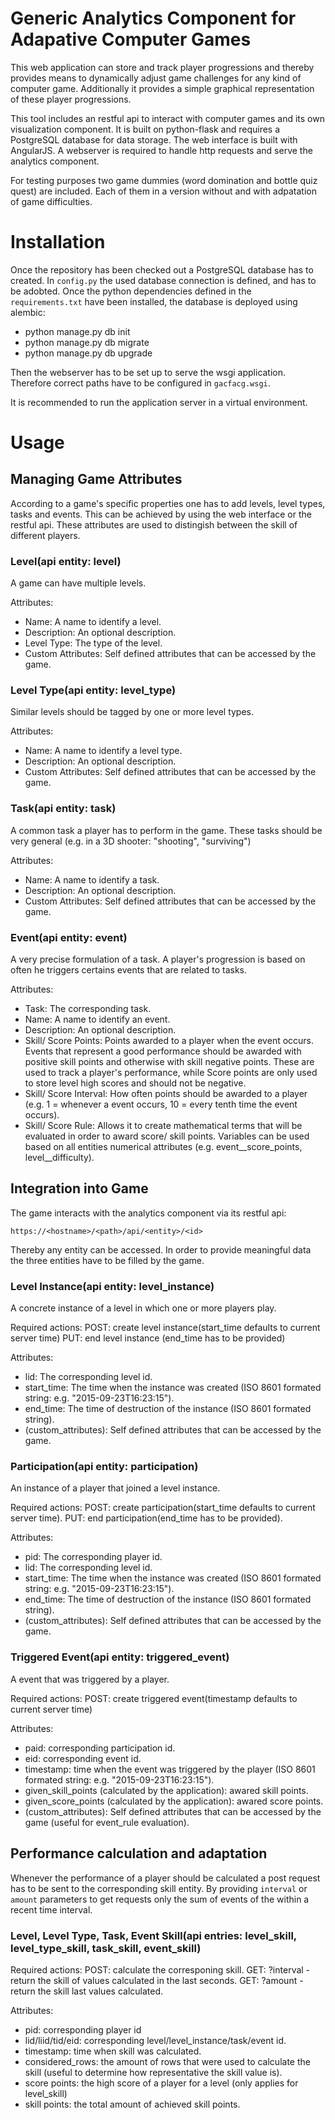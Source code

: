 Generic Analytics Component for Adapative Computer Games
========================================================

This web application can store and track player progressions and thereby provides means to dynamically adjust game challenges for any kind of computer game.
Additionally it provides a simple graphical representation of these player progressions.

This tool includes an restful api to interact with computer games and its own visualization component.
It is built on python-flask and requires a PostgreSQL database for data storage.
The web interface is built with AngularJS.
A webserver is required to handle http requests and serve the analytics component.

For testing purposes two game dummies (word domination and bottle quiz quest) are included.
Each of them in a version without and with adpatation of game difficulties.

# Installation

Once the repository has been checked out a PostgreSQL database has to created. 
In `config.py` the used database connection is defined, and has to be adobted. 
Once the python dependencies defined in the `requirements.txt` have been installed,
the database is deployed using alembic:

- python manage.py db init
- python manage.py db migrate
- python manage.py db upgrade

Then the webserver has to be set up to serve the wsgi application.
Therefore correct paths have to be configured in `gacfacg.wsgi`.

It is recommended to run the application server in a virtual environment.


# Usage

## Managing Game Attributes

According to a game's specific properties one has to add levels, level types, tasks and events. 
This can be achieved by using the web interface or the restful api.
These attributes are used to distingish between the skill of different players.

### Level(api entity: level)

A game can have multiple levels. 

Attributes:
- Name: A name to identify a level.
- Description: An optional description.
- Level Type: The type of the level.
- Custom Attributes: Self defined attributes that can be accessed by the game.

### Level Type(api entity: level_type)

Similar levels should be tagged by one or more level types.

Attributes:
- Name: A name to identify a level type.
- Description: An optional description.
- Custom Attributes: Self defined attributes that can be accessed by the game.

### Task(api entity: task)

A common task a player has to perform in the game. These tasks should be very general (e.g. in a 3D shooter: "shooting", "surviving")

Attributes:
- Name: A name to identify a task.
- Description: An optional description.
- Custom Attributes: Self defined attributes that can be accessed by the game.

### Event(api entity: event)

A very precise formulation of a task. A player's progression is based on often he triggers certains events that are related to tasks.

Attributes:
- Task: The corresponding task.
- Name: A name to identify an event.
- Description: An optional description.
- Skill/ Score Points: Points awarded to a player when the event occurs. Events that represent a good performance should be awarded with positive skill points and otherwise with skill negative points. These are used to track a player's performance, while Score points are only used to store level high scores and should not be negative.
- Skill/ Score Interval: How often points should be awarded to a player (e.g. 1 = whenever a event occurs, 10 = every tenth time the event occurs).
- Skill/ Score Rule: Allows it to create mathematical terms that will be evaluated in order to award score/ skill points. Variables can be used based on all entities numerical attributes (e.g. event__score_points, level__difficulty).


## Integration into Game

The game interacts with the analytics component via its restful api:

`https://<hostname>/<path>/api/<entity>/<id>`

Thereby any entity can be accessed. In order to provide meaningful data the three entities have to be filled by the game.

### Level Instance(api entity: level_instance)

A concrete instance of a level in which one or more players play.

Required actions:
POST: create level instance(start_time defaults to current server time)
PUT: end level instance (end_time has to be provided) 

Attributes:
- lid: The corresponding level id.
- start_time: The time when the instance was created (ISO 8601 formated string: e.g. "2015-09-23T16:23:15").
- end_time: The time of destruction of the instance (ISO 8601 formated string).
- (custom_attributes): Self defined attributes that can be accessed by the game.

### Participation(api entity: participation)

An instance of a player that joined a level instance.

Required actions:
POST: create participation(start_time defaults to current server time).
PUT: end participation(end_time has to be provided).

Attributes:
- pid: The corresponding player id.
- lid: The corresponding level id.
- start_time: The time when the instance was created (ISO 8601 formated string: e.g. "2015-09-23T16:23:15").
- end_time: The time of destruction of the instance (ISO 8601 formated string).
- (custom_attributes): Self defined attributes that can be accessed by the game.

### Triggered Event(api entity: triggered_event)

A event that was triggered by a player.

Required actions:
POST: create triggered event(timestamp defaults to current server time)

Attributes:
- paid: corresponding participation id.
- eid: corresponding event id.
- timestamp: time when the event was triggered by the player (ISO 8601 formated string: e.g. "2015-09-23T16:23:15").
- given_skill_points (calculated by the application): awared skill points.
- given_score_points (calculated by the application): awared score points.
- (custom_attributes): Self defined attributes that can be accessed by the game (useful for event_rule evaluation).


## Performance calculation and adaptation

Whenever the performance of a player should be calculated a post request has to be sent to the corresponding skill entity.
By providing `interval` or `amount` parameters to get requests only the sum of events of the within a recent time interval.

### Level, Level Type, Task, Event Skill(api entries: level_skill, level_type_skill, task_skill, event_skill)

Required actions:
POST: calculate the corresponing skill.
GET: ?interval - return the skill of values calculated in the last <interval> seconds.
GET: ?amount   - return the skill last <amount> values calculated.

Attributes:
- pid: corresponding player id
- lid/liid/tid/eid: corresponding level/level_instance/task/event id.
- timestamp: time when skill was calculated.
- considered_rows: the amount of rows that were used to calculate the skill (useful to determine how representative the skill value is).
- score points: the high score of a player for a level (only applies for level_skill)
- skill points: the total amount of achieved skill points.
